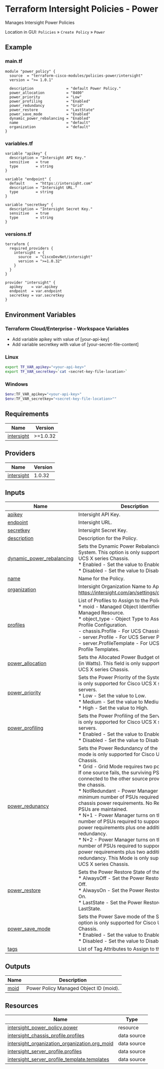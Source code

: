 <!-- BEGIN_TF_DOCS -->
# Terraform Intersight Policies - Power
Manages Intersight Power Policies

Location in GUI:
`Policies` » `Create Policy` » `Power`

## Example

### main.tf
```hcl
module "power_policy" {
  source  = "terraform-cisco-modules/policies-power/intersight"
  version = ">= 1.0.1"

  description               = "default Power Policy."
  power_allocation          = "8400"
  power_priority            = "Low"
  power_profiling           = "Enabled"
  power_redundancy          = "Grid"
  power_restore             = "LastState"
  power_save_mode           = "Enabled"
  dynamic_power_rebalancing = "Enabled"
  name                      = "default"
  organization              = "default"
}
```

### variables.tf
```hcl
variable "apikey" {
  description = "Intersight API Key."
  sensitive   = true
  type        = string
}

variable "endpoint" {
  default     = "https://intersight.com"
  description = "Intersight URL."
  type        = string
}

variable "secretkey" {
  description = "Intersight Secret Key."
  sensitive   = true
  type        = string
}
```

### versions.tf
```hcl
terraform {
  required_providers {
    intersight = {
      source  = "CiscoDevNet/intersight"
      version = ">=1.0.32"
    }
  }
}

provider "intersight" {
  apikey    = var.apikey
  endpoint  = var.endpoint
  secretkey = var.secretkey
}
```

## Environment Variables

### Terraform Cloud/Enterprise - Workspace Variables
- Add variable apikey with value of [your-api-key]
- Add variable secretkey with value of [your-secret-file-content]

### Linux
```bash
export TF_VAR_apikey="<your-api-key>"
export TF_VAR_secretkey=`cat <secret-key-file-location>`
```

### Windows
```bash
$env:TF_VAR_apikey="<your-api-key>"
$env:TF_VAR_secretkey="<secret-key-file-location>""
```


## Requirements

| Name | Version |
|------|---------|
| <a name="requirement_intersight"></a> [intersight](#requirement\_intersight) | >=1.0.32 |
## Providers

| Name | Version |
|------|---------|
| <a name="provider_intersight"></a> [intersight](#provider\_intersight) | 1.0.32 |
## Inputs

| Name | Description | Type | Default | Required |
|------|-------------|------|---------|:--------:|
| <a name="input_apikey"></a> [apikey](#input\_apikey) | Intersight API Key. | `string` | n/a | yes |
| <a name="input_endpoint"></a> [endpoint](#input\_endpoint) | Intersight URL. | `string` | `"https://intersight.com"` | no |
| <a name="input_secretkey"></a> [secretkey](#input\_secretkey) | Intersight Secret Key. | `string` | n/a | yes |
| <a name="input_description"></a> [description](#input\_description) | Description for the Policy. | `string` | `""` | no |
| <a name="input_dynamic_power_rebalancing"></a> [dynamic\_power\_rebalancing](#input\_dynamic\_power\_rebalancing) | Sets the Dynamic Power Rebalancing of the System. This option is only supported for Cisco UCS X series Chassis.<br>  * Enabled - Set the value to Enabled.<br>  * Disabled - Set the value to Disabled. | `string` | `"Enabled"` | no |
| <a name="input_name"></a> [name](#input\_name) | Name for the Policy. | `string` | `"default"` | no |
| <a name="input_organization"></a> [organization](#input\_organization) | Intersight Organization Name to Apply Policy to.  https://intersight.com/an/settings/organizations/. | `string` | `"default"` | no |
| <a name="input_profiles"></a> [profiles](#input\_profiles) | List of Profiles to Assign to the Policy.<br>  * moid - Managed Object Identifier for the Managed Resource.<br>  * object\_type - Object Type to Assign in the Profile Configuration.<br>    - chassis.Profile - For UCS Chassis Profiles.<br>    - server.Profile - For UCS Server Profiles.<br>    - server.ProfileTemplate - For UCS Server Profile Templates. | <pre>list(object(<br>    {<br>      moid        = string<br>      object_type = string<br>    }<br>  ))</pre> | `{}` | no |
| <a name="input_power_allocation"></a> [power\_allocation](#input\_power\_allocation) | Sets the Allocated Power Budget of the System (in Watts). This field is only supported for Cisco UCS X series Chassis. | `number` | `0` | no |
| <a name="input_power_priority"></a> [power\_priority](#input\_power\_priority) | Sets the Power Priority of the System. This field is only supported for Cisco UCS X series servers.<br>  * Low - Set the value to Low.<br>  * Medium - Set the value to Medium.<br>  * High - Set the value to High. | `string` | `"Low"` | no |
| <a name="input_power_profiling"></a> [power\_profiling](#input\_power\_profiling) | Sets the Power Profiling of the Server. This field is only supported for Cisco UCS X series servers.<br>  * Enabled - Set the value to Enabled.<br>  * Disabled - Set the value to Disabled. | `string` | `"Enabled"` | no |
| <a name="input_power_redunancy"></a> [power\_redunancy](#input\_power\_redunancy) | Sets the Power Redundancy of the System. N+2 mode is only supported for Cisco UCS X series Chassis.<br>* Grid - Grid Mode requires two power sources. If one source fails, the surviving PSUs connected to the other source provides power to the chassis.<br>* NotRedundant - Power Manager turns on the minimum number of PSUs required to support chassis power requirements. No Redundant PSUs are maintained.<br>* N+1 - Power Manager turns on the minimum number of PSUs required to support chassis power requirements plus one additional PSU for redundancy.<br>* N+2 - Power Manager turns on the minimum number of PSUs required to support chassis power requirements plus two additional PSU for redundancy. This Mode is only supported for UCS X series Chassis. | `string` | `"Grid"` | no |
| <a name="input_power_restore"></a> [power\_restore](#input\_power\_restore) | Sets the Power Restore State of the Server.<br>  * AlwaysOff - Set the Power Restore Mode to Off.<br>  * AlwaysOn - Set the Power Restore Mode to On.<br>  * LastState - Set the Power Restore Mode to LastState. | `string` | `"LastState"` | no |
| <a name="input_power_save_mode"></a> [power\_save\_mode](#input\_power\_save\_mode) | Sets the Power Save mode of the System. This option is only supported for Cisco UCS X series Chassis.<br>  * Enabled - Set the value to Enabled.<br>  * Disabled - Set the value to Disabled. | `string` | `"Enabled"` | no |
| <a name="input_tags"></a> [tags](#input\_tags) | List of Tag Attributes to Assign to the Policy. | `list(map(string))` | `[]` | no |
## Outputs

| Name | Description |
|------|-------------|
| <a name="output_moid"></a> [moid](#output\_moid) | Power Policy Managed Object ID (moid). |
## Resources

| Name | Type |
|------|------|
| [intersight_power_policy.power](https://registry.terraform.io/providers/CiscoDevNet/intersight/latest/docs/resources/power_policy) | resource |
| [intersight_chassis_profile.profiles](https://registry.terraform.io/providers/CiscoDevNet/intersight/latest/docs/data-sources/chassis_profile) | data source |
| [intersight_organization_organization.org_moid](https://registry.terraform.io/providers/CiscoDevNet/intersight/latest/docs/data-sources/organization_organization) | data source |
| [intersight_server_profile.profiles](https://registry.terraform.io/providers/CiscoDevNet/intersight/latest/docs/data-sources/server_profile) | data source |
| [intersight_server_profile_template.templates](https://registry.terraform.io/providers/CiscoDevNet/intersight/latest/docs/data-sources/server_profile_template) | data source |
<!-- END_TF_DOCS -->